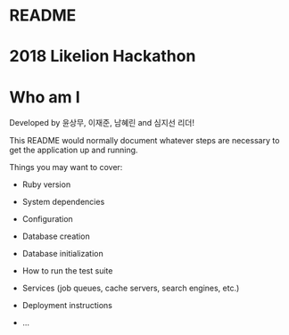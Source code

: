# README

# 2018 Likelion Hackathon

# Who am I
  Developed by 윤상무, 이재준, 남혜린 and 심지선 리더!
  

This README would normally document whatever steps are necessary to get the
application up and running.

Things you may want to cover:

* Ruby version

* System dependencies

* Configuration

* Database creation

* Database initialization

* How to run the test suite

* Services (job queues, cache servers, search engines, etc.)

* Deployment instructions

* ...

